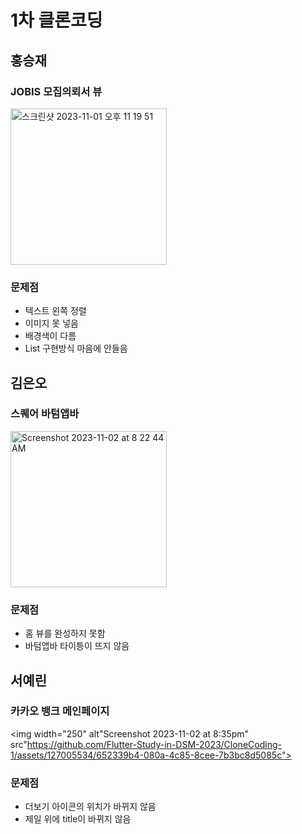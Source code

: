 # 1차 클론코딩
## 홍승재
### JOBIS 모집의뢰서 뷰
<img width="250" alt="스크린샷 2023-11-01 오후 11 19 51" src="https://github.com/Flutter-Study-in-DSM-2023/CloneCoding-1/assets/102791216/c27050cc-e67c-4d2d-b5ac-1958cf44db4c">

### 문제점
- 텍스트 왼쪽 정렬
- 이미지 못 넣음
- 배경색이 다름
- List 구현방식 마음에 안들음

## 김은오
### 스퀘어 바텀앱바
<img width="250" alt="Screenshot 2023-11-02 at 8 22 44 AM" src="https://github.com/Flutter-Study-in-DSM-2023/CloneCoding-1/assets/103027173/4697181a-fd94-4cbf-abfd-c7e1646cca40">

### 문제점
- 홈 뷰를 완성하지 못함
- 바텀앱바 타이틍이 뜨지 않음

## 서예린
### 카카오 뱅크 메인페이지

<img width="250" alt"Screenshot 2023-11-02 at 8:35pm" src"https://github.com/Flutter-Study-in-DSM-2023/CloneCoding-1/assets/127005534/652339b4-080a-4c85-8cee-7b3bc8d5085c">

### 문제점
- 더보기 아이콘의 위치가 바뀌지 않음
- 제일 위에 title이 바뀌지 않음
